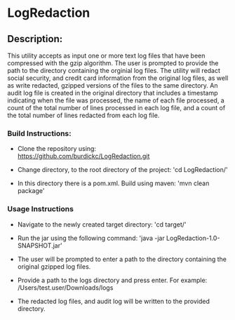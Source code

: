 # LogRedaction

## Description: 

This utility accepts as input one or more text log files that have been compressed with the gzip algorithm. The user is prompted to provide the path to the directory containing the orginial log files.  The utility will redact social security, and credit card information from the original log files, as well as write redacted, gzipped versions of the files to the same directory.  An audit log file is created in the original directory that includes a timestamp indicating when the file was processed, the name of each file processed, a count of the total number of lines processed in each log file, and a count of the total number of lines redacted from each log file.

### Build Instructions:

- Clone the repository using: https://github.com/burdickc/LogRedaction.git

- Change directory, to the root directory of the project: 'cd LogRedaction/'

- In this directory there is a pom.xml. Build using maven: 'mvn clean package'

### Usage Instructions

- Navigate to the newly created target directory: 'cd target/'

- Run the jar using the following command: 'java -jar LogRedaction-1.0-SNAPSHOT.jar'

- The user will be prompted to enter a path to the directory containing the original gzipped log files.

- Provide a path to the logs directory and press enter. For example: /Users/test.user/Downloads/logs

- The redacted log files, and audit log will be written to the provided directory.
